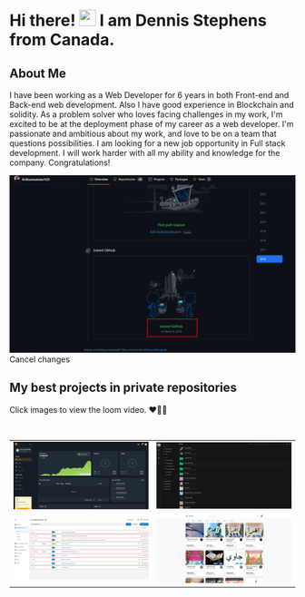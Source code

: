 # Hi there! <img src="https://media.giphy.com/media/hvRJCLFzcasrR4ia7z/giphy.gif" width="29px" height="29px"> I am Dennis Stephens from Canada.

##  About Me

I have been working as a Web Developer for 6 years in both Front-end and Back-end web
development. Also I have good experience in Blockchain and solidity.
As a problem solver who loves facing challenges in my work, I'm excited to be at the deployment
phase of my career as a web developer. I'm passionate and ambitious about my work, and love to
be on a team that questions possibilities. I am looking for a new job opportunity in Full stack
development. I will work harder with all my ability and knowledge for the company.
Congratulations!

<img src="./github.png" alt="github" />
<br>Cancel changes

##  My best projects in private repositories
<p>Click images to view the loom video. ❤💚💙 </p>
<br>
<table>
  <tr>
    <td><a target="_blank" href="https://www.loom.com/share/28eb3f68d9344ec084d29f2e653b3fc0" rel="noopener noreferrer"><img  src="./cryptitan.live.png" alt="dreamboat999" width="100%" /></a></td>
    <td><a  target="_blank" href="https://www.loom.com/share/fc577d4a3518404888d4c9c8e98d02fc" rel="noopener noreferrer"><img  src="./filemanager.png" alt="dreamboat999" width="100%" /></a></td>
  </tr>
  <tr>
    <td><a  target="_blank" href="https://www.loom.com/share/1566ced838114e17b5a227ada682d9e9" rel="noopener noreferrer"><img src="./RealTimefeedback.jpg" alt="dreamboat999" width="100%"  /></a></td>
    <td><a  target="_blank" href="https://www.loom.com/share/a5f5773e824548a38729a5678d5ffe10" rel="noopener noreferrer"><img  src="./talaqqi.png" alt="dreamboat999" width="100%" /></a></td>
  </tr>
  
  
  
  
</table>





